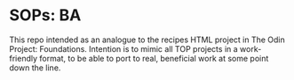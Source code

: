 # SOPs: BA
This repo intended as an analogue to the recipes HTML project in The Odin Project: Foundations.
Intention is to mimic all TOP projects in a work-friendly format, to be able to port to real,
beneficial work at some point down the line.
